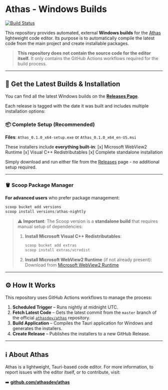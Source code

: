 # Athas - Windows Builds

[![Build Status](https://github.com/R4ULtv/athas-builds/actions/workflows/nightly.yml/badge.svg)](https://github.com/R4ULtv/athas-builds/actions/workflows/nightly.yml)

This repository provides automated, external **Windows builds** for the [Athas](https://github.com/athasdev/athas) lightweight code editor. Its purpose is to automatically compile the latest code from the main project and create installable packages.

> **This repository does not contain the source code for the editor itself.**
> It only contains the GitHub Actions workflows required for the build process.

---

## 🚀 Get the Latest Builds & Installation

You can find all the latest Windows builds on the [**Releases Page**](https://github.com/R4ULtv/athas-builds/releases).

Each release is tagged with the date it was built and includes multiple installation options:

### **📦 Complete Setup (Recommended)**

**Files**: `Athas_0.1.0_x64-setup.exe` or `Athas_0.1.0_x64_en-US.msi`

These installers include **everything built-in**:
[x] Microsoft WebView2 Runtime
[x] Visual C++ Redistributables
[x] Complete standalone installation

Simply download and run either file from the [Releases](https://github.com/R4ULtv/athas-builds/releases) page - no additional setup required.

---

### **🪣 Scoop Package Manager**

**For advanced users** who prefer package management:

```powershell
scoop bucket add versions
scoop install versions/athas-nightly
```

> **⚠️ Important**: The Scoop version is a **standalone build** that requires manual setup of dependencies:
>
> 1. **Install Microsoft Visual C++ Redistributables**:
>    ```powershell
>    scoop bucket add extras
>    scoop install extras/vcredist
>    ```
>
> 2. **Install Microsoft WebView2 Runtime** (if not already present):
>    Download from [Microsoft WebView2 Runtime](https://developer.microsoft.com/it-it/microsoft-edge/webview2)

---

## ⚙️ How It Works

This repository uses GitHub Actions workflows to manage the process:

1. **Scheduled Trigger** – Runs nightly at midnight UTC.
2. **Fetch Latest Code** – Gets the latest commit from the `master` branch of the official [`athasdev/athas`](https://github.com/athasdev/athas) repository.
3. **Build Application** – Compiles the Tauri application for Windows and generates the installers.
4. **Create Release** – Publishes the installers to a new GitHub Release.

---

## ℹ️ About Athas

Athas is a lightweight, Tauri-based code editor. For more information, to report issues with the editor itself, or to contribute, visit:

➡️ **[github.com/athasdev/athas](https://github.com/athasdev/athas)**
